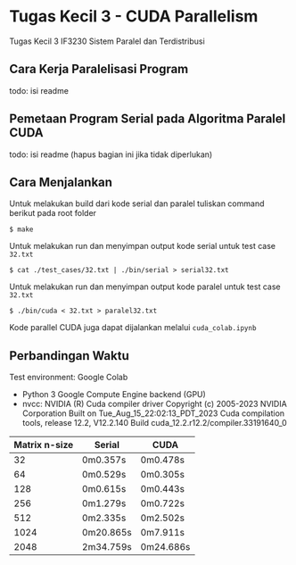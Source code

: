 # Tugas Kecil 3 - CUDA Parallelism

Tugas Kecil 3 IF3230 Sistem Paralel dan Terdistribusi

## Cara Kerja Paralelisasi Program
todo: isi readme

## Pemetaan Program Serial pada Algoritma Paralel CUDA
todo: isi readme (hapus bagian ini jika tidak diperlukan)

## Cara Menjalankan

Untuk melakukan build dari kode serial dan paralel tuliskan command berikut pada root folder
```
$ make
```
Untuk melakukan run dan menyimpan output kode serial untuk test case `32.txt`
```
$ cat ./test_cases/32.txt | ./bin/serial > serial32.txt
```
Untuk melakukan run dan menyimpan output kode paralel untuk test case `32.txt`
```
$ ./bin/cuda < 32.txt > paralel32.txt
```

Kode parallel CUDA juga dapat dijalankan melalui `cuda_colab.ipynb`


## Perbandingan Waktu
Test environment: Google Colab
- Python 3 Google Compute Engine backend (GPU)
- nvcc: NVIDIA (R) Cuda compiler driver
Copyright (c) 2005-2023 NVIDIA Corporation
Built on Tue_Aug_15_22:02:13_PDT_2023
Cuda compilation tools, release 12.2, V12.2.140
Build cuda_12.2.r12.2/compiler.33191640_0

| Matrix n-size | Serial    | CUDA      |
|---------------|-----------|-----------|
| 32            | 0m0.357s  | 0m0.478s  |
| 64            | 0m0.529s  | 0m0.305s  |
| 128           | 0m0.615s  | 0m0.443s  |
| 256           | 0m1.279s  | 0m0.722s  |
| 512           | 0m2.335s  | 0m2.502s  |
| 1024          | 0m20.865s | 0m7.911s  |
| 2048          | 2m34.759s | 0m24.686s |